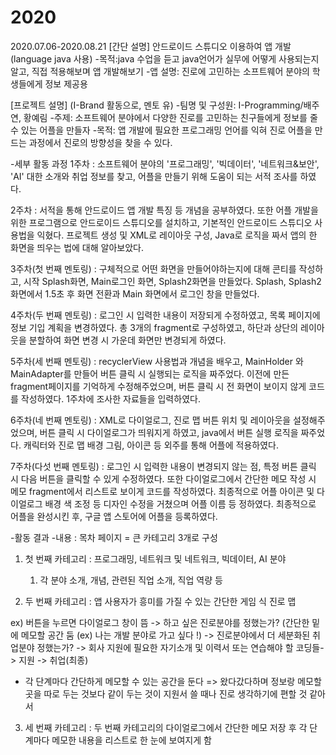 # 2020
2020.07.06-2020.08.21
[간단 설명]
안드로이드 스튜디오 이용하여 앱 개발(language java 사용)
-목적:java 수업을 듣고 java언어가 실무에 어떻게 사용되는지 알고, 직접 적용해보며 앱 개발해보기
-앱 설명: 진로에 고민하는 소프트웨어 분야의 학생들에게 정보 제공용

[프로젝트 설명]
(I-Brand 활동으로, 멘토 유)
-팀명 및 구성원: I-Programming/배주연, 황예림 
-주제: 소프트웨어 분야에서 다양한 진로를 고민하는 친구들에게 정보를 줄 수 있는 어플을 만들자
-목적: 앱 개발에 필요한 프로그래밍 언어를 익혀 진로 어플을 만드는 과정에서 진로의 방향성을 찾을 수 있다.

-세부 활동 과정 
1주차 : 소프트웨어 분야의 '프로그래밍', '빅데이터', '네트워크&보안', 'AI' 대한 소개와 취업 정보를 찾고, 어플을 만들기 위해 도움이 되는 서적 조사를 하였다.

2주차 : 서적을 통해 안드로이드 앱 개발 특징 등 개념을 공부하였다. 또한 어플 개발을 위한 프로그램으로 안드로이드 스튜디오를 설치하고, 기본적인 안드로이드 스튜디오 사용법을 익혔다. 프로젝트 생성 및 XML로 레이아웃 구성, Java로 로직을 짜서 앱의 한 화면을 띄우는 법에 대해 알아보았다.

3주차(첫 번째 멘토링) : 구체적으로 어떤 화면을 만들어야하는지에 대해 콘티를 작성하고, 시작 Splash화면, Main로그인 화면, Splash2화면을 만들었다. Splash, Splash2 화면에서 1.5초 후 화면 전환과 Main 화면에서 로그인 창을 만들었다. 

4주차(두 번째 멘토링) : 로그인 시 입력한 내용이 저장되게 수정하였고, 목록 페이지에 정보 기입 계획을 변경하였다. 총 3개의 fragment로 구성하였고, 하단과 상단의 레이아웃을 분할하여 화면 변경 시 가운데 화면만 변경되게 하였다. 

5주차(세 번째 멘토링) : recyclerView 사용법과 개념을 배우고, MainHolder 와 MainAdapter를 만들어 버튼 클릭 시 실행되는 로직을 짜주었다. 이전에 만든 fragment페이지를 기억하게 수정해주었으며, 버튼 클릭 시 전 화면이 보이지 않게 코드를 작성하였다. 1주차에 조사한 자료들을 입력하였다. 

6주차(네 번째 멘토링) : XML로 다이얼로그, 진로 맵 버튼 위치 및 레이아웃을 설정해주었으며, 버튼 클릭 시 다이얼로그가 띄워지게 하였고, java에서 버튼 실행 로직을 짜주었다. 캐릭터와 진로 맵 배경 그림, 아이콘 등 외주를 통해 어플에 적용하였다.

7주차(다섯 번째 멘토링) : 로그인 시 입력한 내용이 변경되지 않는 점, 특정 버튼 클릭 시 다음 버튼을 클릭할 수 있게 수정하였다. 또한 다이얼로그에서 간단한 메모 작성 시 메모 fragment에서 리스트로 보이게 코드를 작성하였다. 최종적으로 어플 아이콘 및 다이얼로그 배경 색 조정 등 디자인 수정을 거쳤으며 어플 이름 등 정하였다. 
최종적으로 어플을 완성시킨 후, 구글 앱 스토어에 어플을 등록하였다.

-활동 결과
-내용 : 
목차 페이지 = 큰 카테고리 3개로 구성
1. 첫 번째 카테고리 : 프로그래밍, 네트워크 및 네트워크, 빅데이터, AI 분야
	1) 각 분야 소개, 개념, 관련된 직업 소개, 직업 역량 등

2. 두 번째 카테고리 : 앱 사용자가 흥미를 가질 수 있는 간단한 게임 식 진로 맵

ex) 버튼을 누르면 다이얼로그 창이 뜸 -> 하고 싶은 진로분야를 정했는가? (간단한 밑에 메모할 공간 둠 (ex) 나는 개발 분야로 가고 싶다 !) -> 진로분야에서 더 세분화된 취업분야 정했는가? -> 회사 지원에 필요한 자기소개 및 이력서 또는 연습해야 할 코딩들-> 지원 -> 취업(최종)

 * 각 단계마다 간단하게 메모할 수 있는 공간을 둔다 => 왔다갔다하며 정보랑 메모할 곳을 따로 두는 것보다 같이 두는 것이 지원서 쓸 때나 진로 생각하기에 편할 것 같아서

3. 세 번째 카테고리 : 두 번째 카테고리의 다이얼로그에서 간단한 메모 저장 후 각 단계마다 메모한 내용을 리스트로 한 눈에 보여지게 함 
